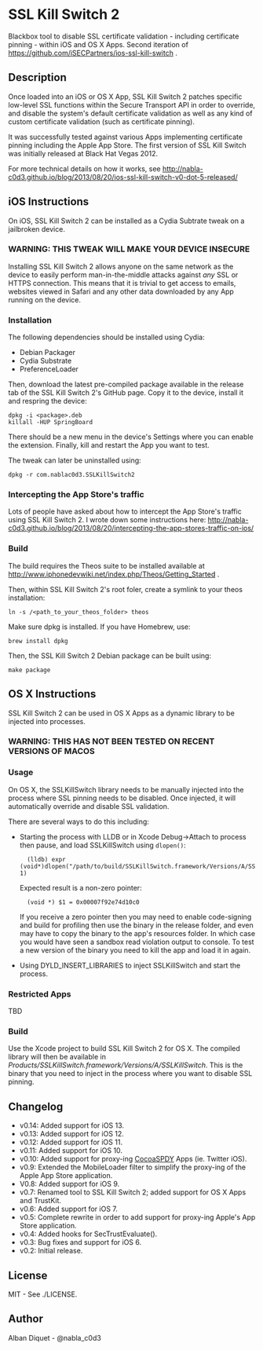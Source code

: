 SSL Kill Switch 2
=================

Blackbox tool to disable SSL certificate validation - including certificate
pinning - within iOS and OS X Apps. Second iteration of
https://github.com/iSECPartners/ios-ssl-kill-switch .

Description
-----------

Once loaded into an iOS or OS X App, SSL Kill Switch 2 patches specific
low-level SSL functions within the Secure Transport API in order to override,
and disable the system's default certificate validation as well as any kind
of custom certificate validation (such as certificate pinning).

It was successfully tested against various Apps implementing certificate
pinning including the Apple App Store. The first version of SSL Kill Switch
was initially released at Black Hat Vegas 2012.

For more technical details on how it works, see
http://nabla-c0d3.github.io/blog/2013/08/20/ios-ssl-kill-switch-v0-dot-5-released/

iOS Instructions
----------------

On iOS, SSL Kill Switch 2 can be installed as a Cydia Subtrate tweak on a
jailbroken device.

### WARNING: THIS TWEAK WILL MAKE YOUR DEVICE INSECURE

Installing SSL Kill Switch 2 allows anyone on the same network as the device to
easily perform man-in-the-middle attacks against *any* SSL or HTTPS connection.
This means that it is trivial to get access to emails, websites viewed in Safari
and any other data downloaded by any App running on the device.

### Installation

The following dependencies should be installed using Cydia:

* Debian Packager
* Cydia Substrate
* PreferenceLoader

Then, download the latest pre-compiled package available in the release tab of
the SSL Kill Switch 2's GitHub page. Copy it to the device, install it and
respring the device:

    dpkg -i <package>.deb
    killall -HUP SpringBoard

There should be a new menu in the device's Settings where you can
enable the extension. Finally, kill and restart the App you want to test.

The tweak can later be uninstalled using:

    dpkg -r com.nablac0d3.SSLKillSwitch2

### Intercepting the App Store's traffic

Lots of people have asked about how to intercept the App Store's traffic using
SSL Kill Switch 2. I wrote down some instructions here:
http://nabla-c0d3.github.io/blog/2013/08/20/intercepting-the-app-stores-traffic-on-ios/

### Build

The build requires the Theos suite to be installed available at
http://www.iphonedevwiki.net/index.php/Theos/Getting_Started .

Then, within SSL Kill Switch 2's root foler, create a symlink to your theos
installation:

    ln -s /<path_to_your_theos_folder> theos

Make sure dpkg is installed. If you have Homebrew, use:

    brew install dpkg

Then, the SSL Kill Switch 2 Debian package can be built using:

    make package

OS X Instructions
-----------------

SSL Kill Switch 2 can be used in OS X Apps as a dynamic library to be injected into processes.

### WARNING: THIS HAS NOT BEEN TESTED ON RECENT VERSIONS OF MACOS

### Usage

On OS X, the SSLKillSwitch library needs to be manually injected into the process where
SSL pinning needs to be disabled. Once injected, it will automatically override and disable
SSL validation.

There are several ways to do this including:

* Starting the process with LLDB or in Xcode Debug->Attach to process then pause, and load SSLKillSwitch using `dlopen()`:

        (lldb) expr (void*)dlopen("/path/to/build/SSLKillSwitch.framework/Versions/A/SSLKillSwitch", 1)

  Expected result is a non-zero pointer:

        (void *) $1 = 0x00007f92e74d10c0

  If you receive a zero pointer then you may need to enable code-signing and build for profiling then use the binary in the release folder, and even may have to copy the binary to the app's resources folder. In which case you would have seen a sandbox read violation output to console. To test a new version of the binary you need to kill the app and load it in again.

* Using DYLD\_INSERT\_LIBRARIES to inject SSLKillSwitch and start the process.

### Restricted Apps

TBD

### Build

Use the Xcode project to build SSL Kill Switch 2 for OS X. The compiled library will then be
available in _Products/SSLKillSwitch.framework/Versions/A/SSLKillSwitch_. This is the binary
that you need to inject in the process where you want to disable SSL pinning.

Changelog
---------

* v0.14: Added support for iOS 13.
* v0.13: Added support for iOS 12.
* v0.12: Added support for iOS 11.
* v0.11: Added support for iOS 10.
* v0.10: Added support for proxy-ing [CocoaSPDY](https://github.com/twitter/CocoaSPDY) Apps (ie. Twitter iOS).
* v0.9: Extended the MobileLoader filter to simplify the proxy-ing of the Apple App Store application.
* V0.8: Added support for iOS 9.
* v0.7: Renamed tool to SSL Kill Switch 2; added support for OS X Apps and TrustKit.
* v0.6: Added support for iOS 7.
* v0.5: Complete rewrite in order to add support for proxy-ing Apple's App Store application.
* v0.4: Added hooks for SecTrustEvaluate().
* v0.3: Bug fixes and support for iOS 6.
* v0.2: Initial release.

License
-------

MIT - See ./LICENSE.

Author
------

Alban Diquet - @nabla_c0d3
